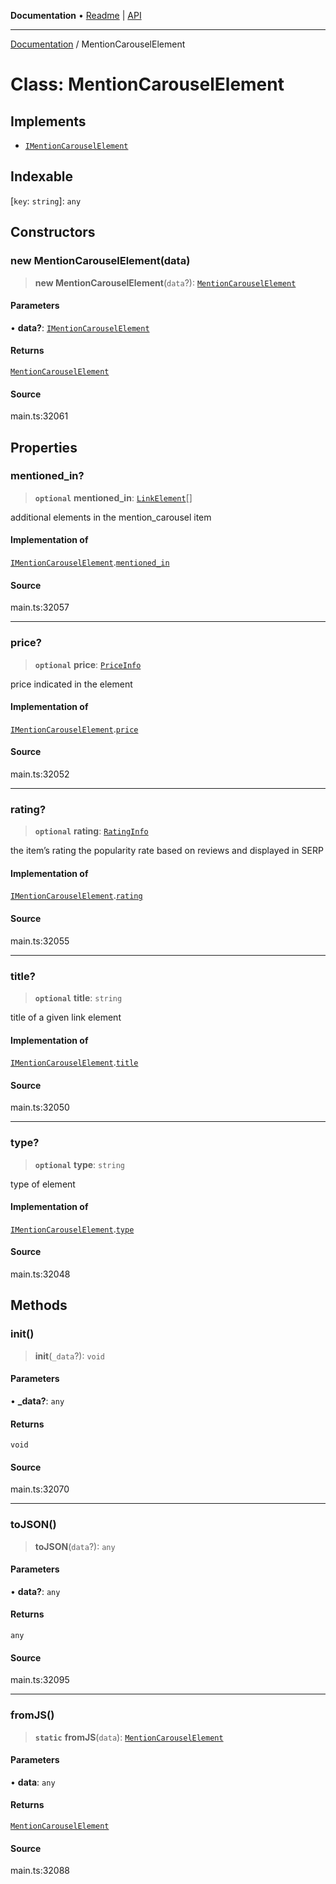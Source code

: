 **Documentation** • [Readme](../README.md) \| [API](../globals.md)

***

[Documentation](../README.md) / MentionCarouselElement

# Class: MentionCarouselElement

## Implements

- [`IMentionCarouselElement`](../interfaces/IMentionCarouselElement.md)

## Indexable

 \[`key`: `string`\]: `any`

## Constructors

### new MentionCarouselElement(data)

> **new MentionCarouselElement**(`data`?): [`MentionCarouselElement`](MentionCarouselElement.md)

#### Parameters

• **data?**: [`IMentionCarouselElement`](../interfaces/IMentionCarouselElement.md)

#### Returns

[`MentionCarouselElement`](MentionCarouselElement.md)

#### Source

main.ts:32061

## Properties

### mentioned\_in?

> **`optional`** **mentioned\_in**: [`LinkElement`](LinkElement.md)[]

additional elements in the mention_carousel item

#### Implementation of

[`IMentionCarouselElement`](../interfaces/IMentionCarouselElement.md).[`mentioned_in`](../interfaces/IMentionCarouselElement.md#mentioned_in)

#### Source

main.ts:32057

***

### price?

> **`optional`** **price**: [`PriceInfo`](PriceInfo.md)

price indicated in the element

#### Implementation of

[`IMentionCarouselElement`](../interfaces/IMentionCarouselElement.md).[`price`](../interfaces/IMentionCarouselElement.md#price)

#### Source

main.ts:32052

***

### rating?

> **`optional`** **rating**: [`RatingInfo`](RatingInfo.md)

the item’s rating 
the popularity rate based on reviews and displayed in SERP

#### Implementation of

[`IMentionCarouselElement`](../interfaces/IMentionCarouselElement.md).[`rating`](../interfaces/IMentionCarouselElement.md#rating)

#### Source

main.ts:32055

***

### title?

> **`optional`** **title**: `string`

title of a given link element

#### Implementation of

[`IMentionCarouselElement`](../interfaces/IMentionCarouselElement.md).[`title`](../interfaces/IMentionCarouselElement.md#title)

#### Source

main.ts:32050

***

### type?

> **`optional`** **type**: `string`

type of element

#### Implementation of

[`IMentionCarouselElement`](../interfaces/IMentionCarouselElement.md).[`type`](../interfaces/IMentionCarouselElement.md#type)

#### Source

main.ts:32048

## Methods

### init()

> **init**(`_data`?): `void`

#### Parameters

• **\_data?**: `any`

#### Returns

`void`

#### Source

main.ts:32070

***

### toJSON()

> **toJSON**(`data`?): `any`

#### Parameters

• **data?**: `any`

#### Returns

`any`

#### Source

main.ts:32095

***

### fromJS()

> **`static`** **fromJS**(`data`): [`MentionCarouselElement`](MentionCarouselElement.md)

#### Parameters

• **data**: `any`

#### Returns

[`MentionCarouselElement`](MentionCarouselElement.md)

#### Source

main.ts:32088
